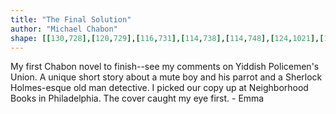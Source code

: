 ```yaml
---
title: "The Final Solution"
author: "Michael Chabon"
shape: [[130,728],[120,729],[116,731],[114,738],[114,748],[124,1021],[124,1061],[132,1246],[133,1326],[135,1346],[138,1458],[144,1578],[144,1629],[146,1643],[145,1665],[146,1668],[151,1672],[166,1674],[205,1672],[210,1668],[211,1665],[210,1573],[208,1543],[208,1473],[204,1391],[203,1263],[200,1189],[198,1171],[198,1119],[195,1077],[192,971],[191,826],[193,815],[197,810],[211,810],[219,808],[227,811],[242,810],[257,814],[264,814],[267,811],[268,807],[266,800],[259,793],[236,776],[196,741],[177,730],[156,728]]
---
```

My first Chabon novel to finish--see my comments on Yiddish Policemen's Union. A unique short story about a mute boy and his parrot and a Sherlock Holmes-esque old man detective. I picked our copy up at Neighborhood Books in Philadelphia.  The cover caught my eye first. - Emma

